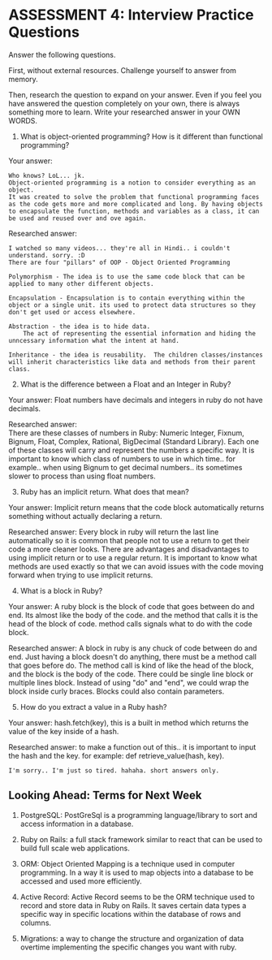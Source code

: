 # ASSESSMENT 4: Interview Practice Questions

Answer the following questions.

First, without external resources. Challenge yourself to answer from memory.

Then, research the question to expand on your answer. Even if you feel you have answered the question completely on your own, there is always something more to learn. Write your researched answer in your OWN WORDS.

1. What is object-oriented programming? How is it different than functional programming?

Your answer: 

    Who knows? LoL... jk. 
    Object-oriented programming is a notion to consider everything as an object.
    It was created to solve the problem that functional programming faces as the code gets more and more complicated and long. By having objects to encapsulate the function, methods and variables as a class, it can be used and reused over and ove again.

Researched answer:

    I watched so many videos... they're all in Hindi.. i couldn't understand. sorry. :D 
    There are four "pillars" of OOP - Object Oriented Programming
    
    Polymorphism - The idea is to use the same code block that can be applied to many other different objects. 
    
    Encapsulation - Encapsulation is to contain everything within the object or a single unit. its used to protect data structures so they don't get used or access elsewhere. 
    
    Abstraction - the idea is to hide data. 
        The act of representing the essential information and hiding the unncessary information what the intent at hand.

    Inheritance - the idea is reusability.  The children classes/instances will inherit characteristics like data and methods from their parent class. 

2. What is the difference between a Float and an Integer in Ruby?

Your answer: Float numbers have decimals and integers in ruby do not have decimals. 

Researched answer:  
    There are these classes of numbers in Ruby: Numeric Integer, Fixnum, Bignum, Float, Complex, Rational, BigDecimal (Standard Library).  Each one of these classes will carry and represent the numbers a specific way.  It is important to know which class of numbers to use in which time.. for example.. when using Bignum to get decimal numbers.. its sometimes slower to process than using float numbers.

3. Ruby has an implicit return. What does that mean?

Your answer: 
    Implicit return means that the code block automatically returns something without actually declaring a return.  

Researched answer:
    Every block in ruby will return the last line automatically so it is common that people not to use a return to get their code a more cleaner looks.  There are advantages and disadvantages to using implicit return or to use a regular return.  It is important to know what methods are used exactly so that we can avoid issues with the code moving forward when trying to use implicit returns. 

4. What is a block in Ruby?

Your answer:
    A ruby block is the block of code that goes between do and end. Its almost like the body of the code. and the method that calls it is the head of the block of code. method calls signals what to do with the code block.

Researched answer:
    A block in ruby is any chuck of code between do and end. 
    Just having a block doesn't do anything, there must be a method call that goes before do.
    The method call is kind of like the head of the block, and the block is the body of the code.
    There could be single line block or multiple lines block.
    Instead of using "do" and "end", we could wrap the block inside curly braces.
    Blocks could also contain parameters.

5. How do you extract a value in a Ruby hash?

Your answer: 
    hash.fetch(key), this is a built in method which returns the value of the key inside of a hash.

Researched answer:
    to make a function out of this.. it is important to input the hash and the key.
    for example: def retrieve_value(hash, key).

    I'm sorry.. I'm just so tired. hahaha. short answers only. 

## Looking Ahead: Terms for Next Week

1. PostgreSQL: PostGreSql is a programming language/library to sort and access information in a database. 

2. Ruby on Rails: a full stack framework similar to react that can be used to build full scale web applications. 

3. ORM:
    Object Oriented Mapping is a technique used in computer programming. In a way it is used to map objects into a database to be accessed and used more efficiently. 

4. Active Record:
    Active Record seems to be the ORM technique used to record and store data in Ruby on Rails. It saves certain data types a specific way in specific locations within the database of rows and columns. 

5. Migrations:
    a way to change the structure and organization of data overtime implementing the specific changes you want with ruby. 
